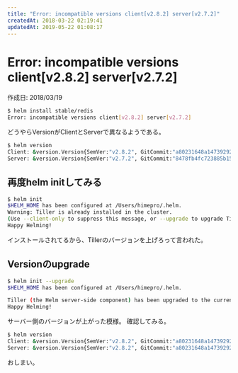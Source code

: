 ```yaml
---
title: "Error: incompatible versions client[v2.8.2] server[v2.7.2]"
createdAt: 2018-03-22 02:19:41
updatedAt: 2019-05-22 01:08:17
---
```


# Error: incompatible versions client[v2.8.2] server[v2.7.2]

<p id="created_at">作成日: <time dateTime="2018-03-19T22:30">2018/03/19</time></p>

```bash
$ helm install stable/redis
Error: incompatible versions client[v2.8.2] server[v2.7.2]
```

どうやらVersionがClientとServerで異なるようである。

```bash
$ helm version
Client: &version.Version{SemVer:"v2.8.2", GitCommit:"a80231648a1473929271764b920a8e346f6de844", GitTreeState:"clean"}
Server: &version.Version{SemVer:"v2.7.2", GitCommit:"8478fb4fc723885b155c924d1c8c410b7a9444e6", GitTreeState:"clean"}
```

## 再度helm initしてみる

```bash
$ helm init
$HELM_HOME has been configured at /Users/himepro/.helm.
Warning: Tiller is already installed in the cluster.
(Use --client-only to suppress this message, or --upgrade to upgrade Tiller to the current version.)
Happy Helming!
```

インストールされてるから、Tillerのバージョンを上げろって言われた。

## Versionのupgrade

```bash
$ helm init --upgrade
$HELM_HOME has been configured at /Users/himepro/.helm.

Tiller (the Helm server-side component) has been upgraded to the current version.
Happy Helming!
```

サーバー側のバージョンが上がった模様。
確認してみる。


```bash
$ helm version
Client: &version.Version{SemVer:"v2.8.2", GitCommit:"a80231648a1473929271764b920a8e346f6de844", GitTreeState:"clean"}
Server: &version.Version{SemVer:"v2.8.2", GitCommit:"a80231648a1473929271764b920a8e346f6de844", GitTreeState:"clean"
```

おしまい。

